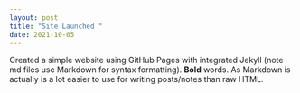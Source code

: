 ```yaml
---
layout: post
title: "Site Launched "
date: 2021-10-05
---
```

Created a simple website using GitHub Pages with integrated Jekyll (note md files use Markdown for syntax
formatting). **Bold** words. As Markdown is actually is a lot easier to use for writing posts/notes than raw
HTML.
